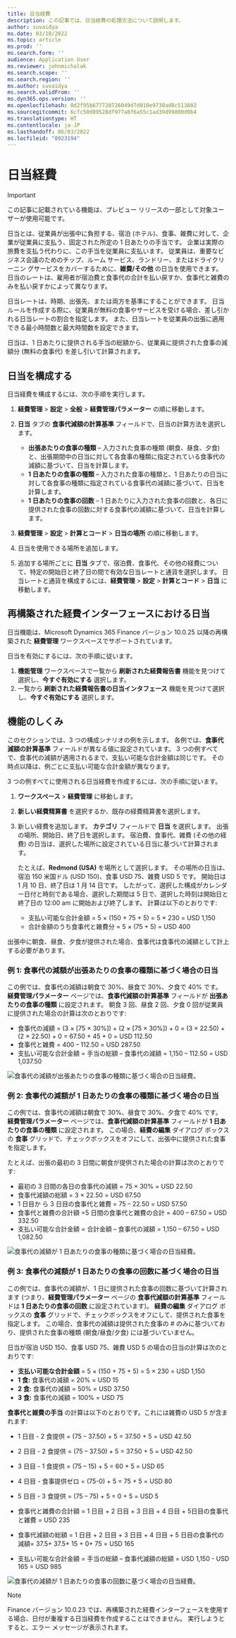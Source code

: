 ```yaml
---
title: 日当経費
description: この記事では、日当経費の処理方法について説明します。
author: suvaidya
ms.date: 03/18/2022
ms.topic: article
ms.prod: ''
ms.search.form: ''
audience: Application User
ms.reviewer: johnmichalak
ms.search.scope: ''
ms.search.region: ''
ms.author: suvaidya
ms.search.validFrom: ''
ms.dyn365.ops.version: ''
ms.openlocfilehash: 0d2f95b677720726049d7d010e9738ad8c513802
ms.sourcegitcommit: 6cfc50d89528df977a8f6a55c1ad39d99800d9b4
ms.translationtype: HT
ms.contentlocale: ja-JP
ms.lasthandoff: 06/03/2022
ms.locfileid: "8923194"
---
```

# <a name="per-diem-expenses"></a>日当経費

> [!IMPORTANT] 
> この記事に記載されている機能は、プレビュー リリースの一部として対象ユーザーが使用可能です。

日当とは、従業員が出張中に負担する、宿泊 (ホテル)、食事、雑費に対して、企業が従業員に支払う、固定された所定の 1 日あたりの手当です。 企業は実際の旅費を支払う代わりに、この手当を従業員に支払います。 従業員は、重要なビジネス会議のためのチップ、ルーム サービス、ランドリー、またはドライクリーニン グサービスをカバーするために、**雑費/その他** の日当を使用できます。 日当のレートは、雇用者が宿泊費と食事代の合計を払い戻すか、食事代と雑費のみを払い戻すかによって異なります。

日当レートは、時期、出張先、または両方を基準にすることができます。 日当ルールを作成する際に、従業員が無料の食事やサービスを受ける場合、差し引かれる日当レートの割合を指定します。 また、日当レートを従業員の出張に適用できる最小時間数と最大時間数を設定できます。

日当は、1 日あたりに提供される手当の総額から、従業員に提供された食事の減額分 (無料の食事代) を差し引いて計算されます。

## <a name="configure-per-diems"></a>日当を構成する

日当経費を構成するには、次の手順を実行します。

1. **経費管理** \> **設定** \> **全般** \> **経費管理パラメーター** の順に移動します。
2. **日当** タブの **食事代減額の計算基準** フィールドで、日当の計算方法を選択します。

    - **出張あたりの食事の種類** – 入力された食事の種類 (朝食、昼食、夕食) と、出張期間中の日当に対して各食事の種類に指定されている食事代の減額に基づいて、日当を計算します。
    - **1 日あたりの食事の種類** – 入力された食事の種類と、1 日あたりの日当に対して各食事の種類に指定されている食事代の減額に基づいて、日当を計算します。
    - **1 日あたりの食事の回数** – 1 日あたりに入力された食事の回数と、各日に提供された食事の回数に対する食事代の減額に基づいて、日当を計算します。

3. **経費管理** \> **設定** \> **計算とコード** \> **日当の場所** の順に移動します。
4. 日当を使用できる場所を追加します。
5. 追加する場所ごとに **日当** タブで、宿泊費、食事代、その他の経費について、特定の開始日と終了日の間で有効な日当レートと通貨を選択します。 日当レートと通貨を構成するには、**経費管理** \> **設定** \> **計算とコード** \> **日当** に移動します。

## <a name="per-diems-in-the-reimagined-expense-interface"></a>再構築された経費インターフェースにおける日当

日当機能は、Microsoft Dynamics 365 Finance バージョン 10.0.25 以降の再構築された **経費管理** ワークスペースでサポートされています。

日当を有効にするには、次の手順に従います。

1. **機能管理** ワークスペースで一覧から **刷新された経費報告書** 機能を見つけて選択し、**今すぐ有効にする** 選択します。
2. 一覧から **刷新された経費報告書の日当インタフェース** 機能を見つけて選択し、**今すぐ有効にする** 選択します。

## <a name="how-the-feature-works"></a>機能のしくみ

このセクションでは、3 つの構成シナリオの例を示します。 各例では、**食事代減額の計算基準** フィールドが異なる値に設定されています。 3 つの例すべてで、食事代の減額が適用されるまで、支払い可能な合計金額は同じです。 その時点以降は、例ごとに支払い可能な合計金額が異なります。

3 つの例すべてに使用される日当経費を作成するには、次の手順に従います。

1. **ワークスペース** \> **経費管理** に移動します。
2. **新しい経費精算書** を選択するか、既存の経費精算書を選択します。
3. 新しい経費を追加します。 **カテゴリ** フィールドで **日当** を選択します。 出張の場所、開始日、終了日を選択します。 宿泊費、食事代、雑費 (その他の経費) の日当は、選択した場所に設定されている日当に基づいて計算されます。

    たとえば、**Redmond (USA)** を場所として選択します。 その場所の日当は、宿泊 150 米国ドル (USD 150)、食事 USD 75、雑費 USD 5 です。 開始日は 1 月 10 日、終了日は 1 月 14 日です。 したがって、選択した構成がカレンダー日付と時刻である場合、選択した期間は 5 日で、選択した時刻は開始日と終了日の 12:00 am に開始および終了します。 計算は以下のとおりです:

    - 支払い可能な合計金額 = 5 × (150 + 75 + 5) = 5 × 230 = USD 1,150
    - 合計金額のうち食事代と雑費分 = 5 × (75 + 5) = USD 400

出張中に朝食、昼食、夕食が提供された場合、食事代は食事代の減額として計上する必要があります。

### <a name="example-1-per-diem-where-meal-reductions-are-based-on-meal-type-per-trip"></a>例 1: 食事代の減額が出張あたりの食事の種類に基づく場合の日当

この例では、食事代の減額は朝食で 30%、昼食で 30%、夕食で 40% です。 **経費管理パラメーター** ページでは、**食事代減額の計算基準** フィールドが **出張あたりの食事の種類** に設定されます。 朝食 3 回、昼食 2 回、夕食 0 回が従業員に提供された場合の計算は次のとおりです:

- 食事代の減額 = (3 × \[75 × 30%\]) + (2 × \[75 × 30%\]) + 0 = (3 × 22.50) + (2 × 22.50) + 0 = 67.50 + 45 + 0 = USD 112.50
- 食事代と雑費 = 400 – 112.50 = USD 287.50
- 支払い可能な合計金額 = 手当の総額 – 食事代の減額 = 1,150 – 112.50 = USD 1,037.50

![食事代の減額が出張あたりの食事の種類に基づく場合の日当経費。](media/1-meal-type-per-trip.png)

### <a name="example-2-per-diem-where-meal-reductions-are-based-on-meal-type-per-day"></a>例 2: 食事代の減額が 1 日あたりの食事の種類に基づく場合の日当

この例では、食事代の減額は朝食で 30%、昼食で 30%、夕食で 40% です。 **経費管理パラメーター** ページでは、**食事代減額の計算基準** フィールドが **1 日あたりの食事の種類** に設定されます。 この場合、**経費の編集** ダイアログ ボックスの **食事** グリッドで、チェックボックスをオフにして、出張中に提供された食事を指定します。

たとえば、出張の最初の 3 日間に朝食が提供された場合の計算は次のとおりです:

- 最初の 3 日間の各日の食事代の減額 = 75 × 30% = USD 22.50
- 食事代減額の総額 = 3 × 22.50 = USD 67.50
- 1 日目か ら 3 日目の食事代と雑費 = 75 – 22.50 = USD 57.50
- 食事代と雑費の合計額 =5 日間の食事代と雑費の合計 = 400 – 67.50 = USD 332.50
- 支払い可能な合計金額 = 合計金額 – 食事代の減額 = 1,150 – 67.50 = USD 1,082.50

![食事代の減額が 1 日あたりの食事の種類に基づく場合の日当経費。](media/2-meal-type-per-day.png)

### <a name="example-3-per-diem-where-meal-reductions-are-based-on-number-of-meals-per-day"></a>例 3: 食事代の減額が 1 日あたりの食事の回数に基づく場合の日当

この例では、食事代の減額が、1 日に提供された食事の回数に基づいて計算されます (つまり、**経費管理パラメーター** ページの **食事代減額の計算基準** フィールドは **1 日あたりの食事の回数** に設定されています)。 **経費の編集** ダイアログ ボックスの **食事** グリッドで、チェックボックスをオフにして、提供された食事を指定します。
この場合、食事代の減額は提供された食事の # のみに基づいており、提供された食事の種類 (朝食/昼食/夕食) には基づいていません。

日当が宿泊 USD 150、食事 USD 75、雑費 USD 5 の場合の日当の計算は次のとおりです:

- **支払い可能な合計金額** = 5 × (150 + 75 + 5) = 5 × 230 = USD 1,150
- **1 食:** 食事代の減額 = 20% = USD 15
- **2 食:** 食事代の減額 = 50% = USD 37.50
- **3 食:** 食事代の減額 = 100% = USD 75

**食事代と雑費の手当** の計算は以下のとおりです。これには雑費の USD 5 が含まれます:

- 1 日目 - 2 食提供 = (75 – 37.50) + 5 = 37.50 + 5 = USD 42.50
- 2 日目 - 2 食提供 = (75 – 37.50) + 5 = 37.50 + 5 = USD 42.50
- 3 日目 - 1 食提供 = (75 – 15) + 5 = 60 + 5 = USD 65
- 4 日目 - 食事提供ゼロ = (75-0) + 5 = 75 + 5 = USD 80
- 5 日目 - 3 食提供 = (75 – 75) + 5 = 0 + 5 = USD 5

- 食事代と雑費の合計額 = 1 日目 + 2 日目 + 3 日目 + 4 日目 + 5日目の食事代と雑費 = USD 235
- 食事代減額の総額 = 1 日目 + 2 日目 + 3 日目 + 4 日目 + 5 日目の食事代の減額= 37.5+ 37.5+ 15 + 0+ 75 = USD 165
- 支払い可能な合計金額 = 手当の総額 – 食事代減額の総額 = USD 1,150 - USD 165 = USD 985

![食事代の減額が 1 日あたりの食事の回数に基づく場合の日当経費。](media/3-number-of-meals-per-day.png)

> [!NOTE]
> Finance バージョン 10.0.23 では、再構築された経費インターフェースを使用する場合、日付が重複する日当経費を作成することはできません。 実行しようとすると、エラー メッセージが表示されます。
